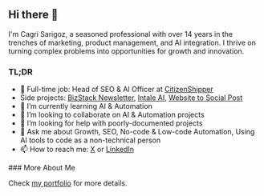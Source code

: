 ## Hi there 👋

I'm Cagri Sarigoz, a seasoned professional with over 14 years in the trenches of marketing, product management, and AI integration. I thrive on turning complex problems into opportunities for growth and innovation.

### TL;DR

- 🔭 Full-time job: Head of SEO & AI Officer at [CitizenShipper](https://github.com/citizenshipper)
- Side projects: [BizStack Newsletter](https://newsletter.bizstack.tech/subscribe), [Intale AI](https://intale.ai/), [Website to Social Post](https://websitetosocialpost.com/)
- 🌱 I’m currently learning AI & Automation
- 👯 I’m looking to collaborate on AI & Automation projects
- 🤔 I’m looking for help with poorly-documented projects
- 💬 Ask me about Growth, SEO, No-code & Low-code Automation, Using AI tools to code as a non-technical person
- 📫 How to reach me: [X](https://twitter.com/intent/follow?ref_src=twterm^follow|twgr^cagrisarigoz&region=follow_link&screen_name=cagrisarigoz) or [LinkedIn](https://www.linkedin.com/in/cagrisarigoz)

### More About Me

Check [my portfolio](https://cagrisarigoz.com/portfolio/) for more details.

